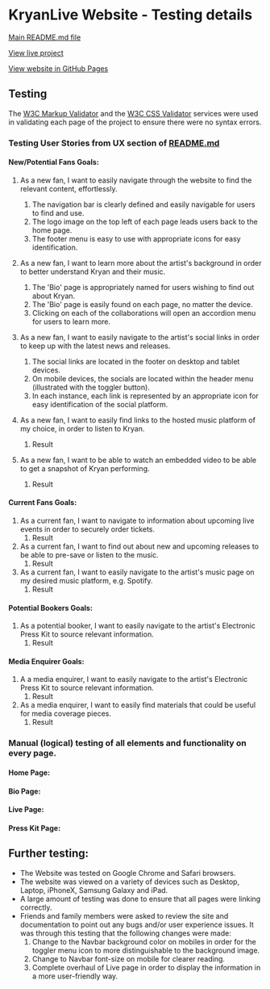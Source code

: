 # KryanLive Website - Testing details

[Main README.md file](/README.md)

[View live project](https://rebeccatraceyt.github.io/KryanLive/)

[View website in GitHub Pages](https://github.com/rebeccatraceyt/KryanLive)

## Testing

The [W3C Markup Validator](https://validator.w3.org/) and the [W3C CSS Validator](https://jigsaw.w3.org/css-validator/) services were used in validating each page of the project to ensure there were no syntax errors.

### Testing User Stories from UX section of [README.md](/README.md)

#### New/Potential Fans Goals:
1. As a new fan, I want to easily navigate through the website to find the relevant content, effortlessly.

     1. The navigation bar is clearly defined and easily navigable for users to find and use.
     2. The logo image on the top left of each page leads users back to the home page.
     3. The footer menu is easy to use with appropriate icons for easy identification.

2. As a new fan, I want to learn more about the artist's background in order to better understand Kryan and their music.

     1. The 'Bio' page is appropriately named for users wishing to find out about Kryan.
     2. The 'Bio' page is easily found on each page, no matter the device. 
     3. Clicking on each of the collaborations will open an accordion menu for users to learn more.

3. As a new fan, I want to easily navigate to the artist's social links in order to keep up with the latest news and releases.

     1. The social links are located in the footer on desktop and tablet devices.
     2. On mobile devices, the socials are located within the header menu (illustrated with the toggler button).
     3. In each instance, each link is represented by an appropriate icon for easy identification of the social platform.


4. As a new fan, I want to easily find links to the hosted music platform of my choice, in order to listen to Kryan.
     1. Result
5. As a new fan, I want to be able to watch an embedded video to be able to get a snapshot of Kryan performing.
     1. Result

#### Current Fans Goals:
1. As a current fan, I want to navigate to information about upcoming live events in order to securely order tickets.
     1. Result
2. As a current fan, I want to find out about new and upcoming releases to be able to pre-save or listen to the music.
     1. Result
3. As a current fan, I want to easily navigate to the artist's music page on my desired music platform, e.g. Spotify.
     1. Result

#### Potential Bookers Goals:
1. As a potential booker, I want to easily navigate to the artist's Electronic Press Kit to source relevant information.
     1. Result

#### Media Enquirer Goals:
1. A a media enquirer, I want to easily navigate to the artist's Electronic Press Kit to source relevant information.
     1. Result
2. As a media enquirer, I want to easily find materials that could be useful for media coverage pieces.
     1. Result



### Manual (logical) testing of all elements and functionality on every page.

#### Home Page:

#### Bio Page:

#### Live Page:

#### Press Kit Page:

## Further testing: 

- The Website was tested on Google Chrome and Safari browsers.
- The website was viewed on a variety of devices such as Desktop, Laptop, iPhoneX, Samsung Galaxy and iPad.
- A large amount of testing was done to ensure that all pages were linking correctly.
- Friends and family members were asked to review the site and documentation to point out any bugs and/or user experience issues. It was through this testing that the following changes were made:
     1. Change to the Navbar background color on mobiles in order for the toggler menu icon to more distinguishable to the background image.
     2. Change to Navbar font-size on mobile for clearer reading.
     3. Complete overhaul of Live page in order to display the information in a more user-friendly way.